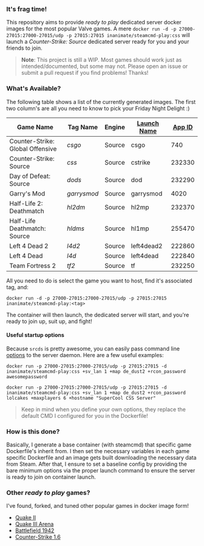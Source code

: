 
### It's frag time!

This repository aims to provide *ready to play* dedicated server docker images for the most popular Valve games.
A mere `docker run -d -p 27000-27015:27000-27015/udp -p 27015:27015 inanimate/steamcmd-play:css` will launch a *Counter-Strike: Source* dedicated server ready for you and your friends to join.

> **Note**: This project is still a WIP. Most games should work just as intended/documented, but some may not. Please open an issue or submit a pull request if you find problems! Thanks!

### What's Available?

The following table shows a list of the currently generated images. The first two column's are all you need to know to pick your Friday Night Delight :)

| Game Name                        | Tag Name  | Engine | [Launch Name](https://developer.valvesoftware.com/wiki/Dedicated_Server_Name_Enumeration) | [App ID](https://developer.valvesoftware.com/wiki/Dedicated_Servers_List) |
|----------------------------------|-----------|--------|-------------|--------|
| Counter-Strike: Global Offensive | *csgo*      | Source | csgo        | 740    |
| Counter-Strike: Source           | *css*       | Source | cstrike     | 232330 |
| Day of Defeat: Source            | *dods*      | Source | dod         | 232290 |
| Garry's Mod                      | *garrysmod* | Source | garrysmod   | 4020   |
| Half-Life 2: Deathmatch          | *hl2dm*     | Source | hl2mp       | 232370 |
| Half-Life Deathmatch: Source     | *hldms*     | Source | hl1mp       | 255470 |
| Left 4 Dead 2                    | *l4d2*      | Source | left4dead2  | 222860 |
| Left 4 Dead                      | *l4d*       | Source | left4dead   | 222840 |
| Team Fortress 2                  | *tf2*       | Source | tf          | 232250 |

All you need to do is select the game you want to host, find it's associated tag, and: 

```
docker run -d -p 27000-27015:27000-27015/udp -p 27015:27015 inanimate/steamcmd-play:<tag>
```

The container will then launch, the dedicated server will start, and you're ready to join up, suit up, and fight!

#### Useful startup options

Because `srcds` is pretty awesome, you can easily pass command line [options](https://developer.valvesoftware.com/wiki/Command_Line_Options#Source_Dedicated_Server) to the server daemon. Here are a few useful examples:

```
docker run -p 27000-27015:27000-27015/udp -p 27015:27015 -d inanimate/steamcmd-play:css +sv_lan 1 +map de_dust2 +rcon_password awesomepassword
```

```
docker run -p 27000-27015:27000-27015/udp -p 27015:27015 -d inanimate/steamcmd-play:css +sv_lan 1 +map de_dust2 +rcon_password lolcakes +maxplayers 6 +hostname "SuperCool CSS Server"
```

> Keep in mind when you define your own options, they replace the default CMD I configured for you in the Dockerfile!

### How is this done?

Basically, I generate a base container (with steamcmd) that specific game Dockerfile's inherit from. I then set the necessary variables in each game specific Dockerfile and an image gets built downloading the necessary data from Steam.
After that, I ensure to set a baseline config by providing the bare minimum options via the proper launch command to ensure the server is ready to join on container launch.

### Other *ready to play* games?

I've found, forked, and tuned other popular games in docker image form!

* [Quake II](https://github.com/InAnimaTe/docker-quake2)
* [Quake III Arena](https://github.com/InAnimaTe/docker-quake3)
* [Battlefield 1942](https://github.com/InAnimaTe/docker-battlefield1942)
* [Counter-Strike 1.6](https://github.com/skarademir/cs16_server)
